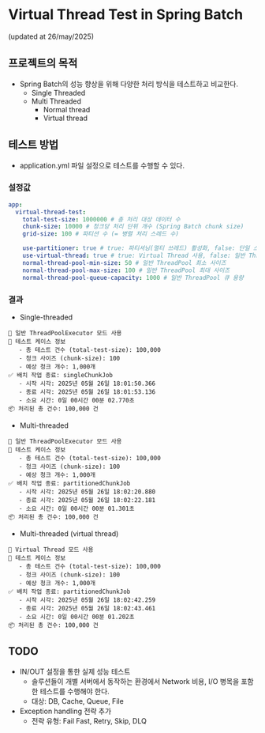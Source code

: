 # Virtual Thread Test in Spring Batch
(updated at 26/may/2025)

## 프로젝트의 목적
- Spring Batch의 성능 향상을 위해 다양한 처리 방식을 테스트하고 비교한다.
  - Single Threaded
  - Multi Threaded
    - Normal thread
    - Virtual thread

## 테스트 방법
- application.yml 파일 설정으로 테스트를 수행할 수 있다.

### 설정값
```application.yml
app:
  virtual-thread-test:
    total-test-size: 1000000 # 총 처리 대상 데이터 수
    chunk-size: 10000 # 청크당 처리 단위 개수 (Spring Batch chunk size)
    grid-size: 100 # 파티션 수 (= 병렬 처리 스레드 수)

    use-partitioner: true # true: 파티셔닝(멀티 쓰레드) 활성화, false: 단일 스레드 실행
    use-virtual-thread: true # true: Virtual Thread 사용, false: 일반 ThreadPoolExecutor 사용
    normal-thread-pool-min-size: 50 # 일반 ThreadPool 최소 사이즈
    normal-thread-pool-max-size: 100 # 일반 ThreadPool 최대 사이즈
    normal-thread-pool-queue-capacity: 1000 # 일반 ThreadPool 큐 용량
```
### 결과
- Single-threaded
```
🧵 일반 ThreadPoolExecutor 모드 사용
🧪 테스트 케이스 정보
   - 총 테스트 건수 (total-test-size): 100,000
   - 청크 사이즈 (chunk-size): 100
   - 예상 청크 개수: 1,000개
✅ 배치 작업 종료: singleChunkJob
   - 시작 시각: 2025년 05월 26일 18:01:50.366
   - 종료 시각: 2025년 05월 26일 18:01:53.136
   - 소요 시간: 0일 00시간 00분 02.770초
📦 처리된 총 건수: 100,000 건
```
- Multi-threaded
```
🧵 일반 ThreadPoolExecutor 모드 사용
🧪 테스트 케이스 정보
   - 총 테스트 건수 (total-test-size): 100,000
   - 청크 사이즈 (chunk-size): 100
   - 예상 청크 개수: 1,000개
✅ 배치 작업 종료: partitionedChunkJob
   - 시작 시각: 2025년 05월 26일 18:02:20.880
   - 종료 시각: 2025년 05월 26일 18:02:22.181
   - 소요 시간: 0일 00시간 00분 01.301초
📦 처리된 총 건수: 100,000 건
```
- Multi-threaded (virtual thread)
```
🚀 Virtual Thread 모드 사용
🧪 테스트 케이스 정보
   - 총 테스트 건수 (total-test-size): 100,000
   - 청크 사이즈 (chunk-size): 100
   - 예상 청크 개수: 1,000개
✅ 배치 작업 종료: partitionedChunkJob
   - 시작 시각: 2025년 05월 26일 18:02:42.259
   - 종료 시각: 2025년 05월 26일 18:02:43.461
   - 소요 시간: 0일 00시간 00분 01.202초
📦 처리된 총 건수: 100,000 건
```

## TODO
- IN/OUT 설정을 통한 실제 성능 테스트
  - 솔루션들이 개별 서버에서 동작하는 환경에서 Network 비용, I/O 병목을 포함한 테스트를 수행해야 한다. 
  - 대상: DB, Cache, Queue, File
- Exception handling 전략 추가
  - 전략 유형: Fail Fast, Retry, Skip, DLQ
